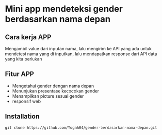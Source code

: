 # Mini app mendeteksi gender berdasarkan nama depan

## Cara kerja APP
  Mengambil value dari inputan nama, lalu mengirim ke API yang ada untuk mendetesi nama yang di inputkan, lalu mendapatkan response dari API data yang kita perlukan

## Fitur APP
  - Mengetahui gender dengan nama depan
  - Menunjukan presentase kecocokan gender
  - Menampilkan picture sesuai gender
  - responsif web

## Installation
```
git clone https://github.com/YogaA04/gender-berdasarkan-nama-depan.git
```
